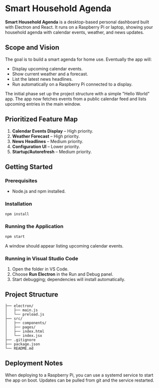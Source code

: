 # Smart Household Agenda

**Smart Household Agenda** is a desktop-based personal dashboard built with Electron and React. It runs on a Raspberry Pi or laptop, showing your household agenda with calendar events, weather, and news updates.

## Scope and Vision

The goal is to build a smart agenda for home use. Eventually the app will:
- Display upcoming calendar events.
- Show current weather and a forecast.
- List the latest news headlines.
- Run automatically on a Raspberry Pi connected to a display.

The initial phase set up the project structure with a simple "Hello World" app.
The app now fetches events from a public calendar feed and lists upcoming
entries in the main window.

## Prioritized Feature Map

1. **Calendar Events Display** – High priority.
2. **Weather Forecast** – High priority.
3. **News Headlines** – Medium priority.
4. **Configuration UI** – Lower priority.
5. **Startup/Autorefresh** – Medium priority.

## Getting Started

### Prerequisites

- Node.js and npm installed.

### Installation

```bash
npm install
```

### Running the Application

```bash
npm start
```

A window should appear listing upcoming calendar events.

### Running in Visual Studio Code

1. Open the folder in VS Code.
2. Choose **Run Electron** in the Run and Debug panel.
3. Start debugging; dependencies will install automatically.

## Project Structure

```
├── electron/
│   ├── main.js
│   └── preload.js
├── src/
│   ├── components/
│   ├── pages/
│   ├── index.html
│   └── index.jsx
├── .gitignore
├── package.json
└── README.md
```

## Deployment Notes

When deploying to a Raspberry Pi, you can use a systemd service to start the app on boot. Updates can be pulled from git and the service restarted.

